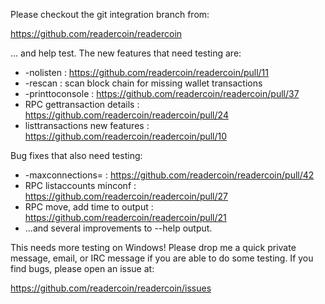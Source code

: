 Please checkout the git integration branch from:

https://github.com/readercoin/readercoin

... and help test.  The new features that need testing are:

* -nolisten : https://github.com/readercoin/readercoin/pull/11
* -rescan : scan block chain for missing wallet transactions
* -printtoconsole : https://github.com/readercoin/readercoin/pull/37
* RPC gettransaction details : https://github.com/readercoin/readercoin/pull/24
* listtransactions new features : https://github.com/readercoin/readercoin/pull/10

Bug fixes that also need testing:

* -maxconnections= : https://github.com/readercoin/readercoin/pull/42
* RPC listaccounts minconf : https://github.com/readercoin/readercoin/pull/27
* RPC move, add time to output : https://github.com/readercoin/readercoin/pull/21
* ...and several improvements to --help output.

This needs more testing on Windows!  Please drop me a quick private message, email, or IRC message if you are able to do some testing.  If you find bugs, please open an issue at:

https://github.com/readercoin/readercoin/issues
